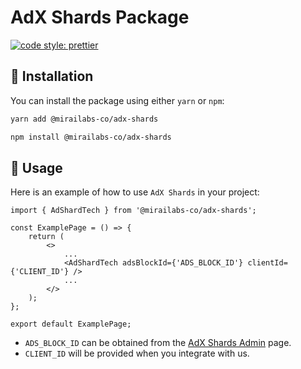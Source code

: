 # AdX Shards Package

[![code style: prettier](https://img.shields.io/badge/code_style-prettier-ff69b4.svg?style=flat-square)](https://github.com/prettier/prettier)

## 🚀 Installation

You can install the package using either `yarn` or `npm`:

```sh
yarn add @mirailabs-co/adx-shards

npm install @mirailabs-co/adx-shards
```

## 📌 Usage

Here is an example of how to use `AdX Shards` in your project:

```tsx
import { AdShardTech } from '@mirailabs-co/adx-shards';

const ExamplePage = () => {
	return (
		<>
			...
			<AdShardTech adsBlockId={'ADS_BLOCK_ID'} clientId={'CLIENT_ID'} />
			...
		</>
	);
};

export default ExamplePage;
```

-   `ADS_BLOCK_ID` can be obtained from the [AdX Shards Admin](https://admin-adx.shards.tech/) page.
-   `CLIENT_ID` will be provided when you integrate with us.
